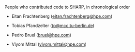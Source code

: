 People who contributed code to SHARP, in chronological order

* Eitan Frachtenberg (eitan.frachtenberg@hpe.com)

* Tobias Pfandzelter (tp@mcc.tu-berlin.de)

* Pedro Bruel (bruel@hpe.com)

* Viyom Mittal (viyom.mittal@hpe.com)

